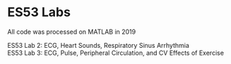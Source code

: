 # ES53 Labs
All code was processed on MATLAB in 2019  
  
ES53 Lab 2: ECG, Heart Sounds, Respiratory Sinus Arrhythmia  
ES53 Lab 3: ECG, Pulse, Peripheral Circulation, and CV Effects of Exercise
